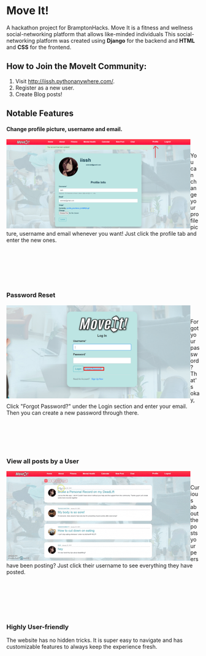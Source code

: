 # Move It!
A hackathon project for BramptonHacks. Move It is a fitness and wellness social-networking platform that allows like-minded individuals 
This social-networking platform was created using **Django** for the backend and **HTML** and **CSS** for the frontend.

## How to Join the MoveIt Community:
  1. Visit http://iissh.pythonanywhere.com/.
  2. Register as a new user.
  3. Create Blog posts!

## Notable Features
#### Change profile picture, username and email.
<img align="left" src="media/img/other/updateprofile.png" width="480" height="auto"/> <br/> <br/> You can change your profile picture, username and email whenever you want! Just click the profile tab and enter the new ones.
<br/> <br/> <br/> <br/> <br/> <br/> <br/> 
### Password Reset 
<img align="left" src="media/img/other/passwordreset.png" width="480" height="auto"/> <br/> <br/> Forgot your password? That's okay, Click "Forgot Password?" under the Login section and enter your email. Then you can create a new password through there.
<br/> <br/> <br/> <br/> <br/> <br/> 
### View all posts by a User 
<img align="left" src="media/img/other/viewpostsbyusers.gif"/> <br/> <br/> Curious about the posts your peers have been posting? Just click their username to see everything they have posted.
<br/> <br/> <br/> <br/> <br/> <br/> <br/> 
### Highly User-friendly 
The website has no hidden tricks. It is super easy to navigate and has customizable features to always keep the experience fresh.


